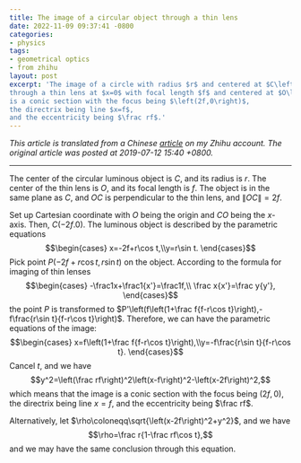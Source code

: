 ```yaml
---
title: The image of a circular object through a thin lens
date: 2022-11-09 09:37:41 -0800
categories:
- physics
tags:
- geometrical optics
- from zhihu
layout: post
excerpt: 'The image of a circle with radius $r$ and centered at $C\left(-2f,0\right)$
through a thin lens at $x=0$ with focal length $f$ and centered at $O\left(0,0\right)$
is a conic section with the focus being $\left(2f,0\right)$,
the directrix being line $x=f$,
and the eccentricity being $\frac rf$.'
---
```


*This article is translated from a
Chinese [article](https://zhuanlan.zhihu.com/p/73294062) on my Zhihu account.
The original article was posted at 2019-07-12 15:40 +0800.*

---

The center of the circular luminous object is $C$, and its radius is $r$.
The center of the thin lens is $O$, and its focal length is $f$.
The object is in the same plane as $C$, and $OC$ is perpendicular to the thin lens,
and $\left\|OC\right\|=2f$.

Set up Cartesian coordinate with $O$ being the origin and $CO$ being the $x$-axis.
Then, $C\left(-2f.0\right)$.
The luminous object is described by the parametric equations
$$\begin{cases}
x=-2f+r\cos t,\\y=r\sin t.
\end{cases}$$
Pick point $P\left(-2f+r\cos t,r\sin t\right)$ on the object.
According to the formula for imaging of thin lenses
$$\begin{cases}
-\frac1x+\frac1{x'}=\frac1f,\\
\frac x{x'}=\frac y{y'},
\end{cases}$$
the point $P$ is transformed to $P'\left(f\left(1+\frac f{f-r\cos t}\right),-f\frac{r\sin t}{f-r\cos t}\right)$.
Therefore, we can have the parametric equations of the image:
$$\begin{cases}
x=f\left(1+\frac f{f-r\cos t}\right),\\y=-f\frac{r\sin t}{f-r\cos t}.
\end{cases}$$
Cancel $t$, and we have
$$y^2=\left(\frac rf\right)^2\left(x-f\right)^2-\left(x-2f\right)^2,$$
which means that the image is a conic section with the focus being $\left(2f,0\right)$,
the directrix being line $x=f$,
and the eccentricity being $\frac rf$.

Alternatively, let $\rho\coloneqq\sqrt{\left(x-2f\right)^2+y^2}$, and we have
$$\rho=\frac r{1-\frac rf\cos t},$$
and we may have the same conclusion through this equation.
